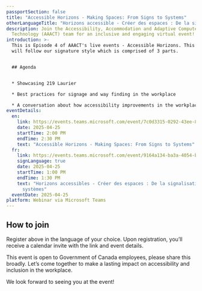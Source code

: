 ```yaml
---
passportSection: false
title: "Accessible Horizons - Making Spaces: From Signs to Systems"
otherLanguageTitle: "Horizons accessible - Créer des espaces : De la signalisation aux systèmes"
description: Join the Accessibility, Accommodation and Adaptive Computer
  Technology (AAACT) team for an inclusive and engaging virtual event!
introduction: >-
  This is Episode 4 of AAACT's live events - Accessible Horizons. This episode
  will follow our signature style which is comprised of 3 parts.


  ## Agenda


  * Showcasing 219 Laurier

  * Best practices for signage and way finding in the workplace

  * A conversation about how accessibility improvements in the workplace complement individuals adjustments.
eventDetails:
  en:
    link: https://events.teams.microsoft.com/event/7c0d3315-0292-43ee-8d2a-af6b3aaf3e42@d05bc194-94bf-4ad6-ae2e-1db0f2e38f5e
    date: 2025-04-25
    startTime: 2:00 PM
    endTime: 2:30 PM
    text: "Accessible Horizons - Making Spaces: From Signs to Systems"
  fr:
    link: https://events.teams.microsoft.com/event/9164a134-ba3a-4054-b917-886b7b558a4c@d05bc194-94bf-4ad6-ae2e-1db0f2e38f5e
    signLanguage: true
    date: 2025-04-25
    startTime: 1:00 PM
    endTime: 1:30 PM
    text: "Horizons accessibles - Créer des espaces : De la signalisation aux
      systèmes"
  eventDate: 2025-04-25
platform: Webinar via Microsoft Teams
---
```

## How to join

Register above in the language of your choice. Upon registration, you’ll receive a calendar invite with the link and event details.

This event is open to Government of Canada employees, please share this broadly. Let’s come together to make a lasting impact on accessibility and inclusion in the workplace.

We look forward to seeing you at the event!
